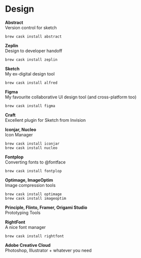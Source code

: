 # Design

**Abstract**  
Version control for sketch

```text
brew cask install abstract
```

**Zeplin**  
Design to developer handoff

```text
brew cask install zeplin
```

**Sketch**  
My ex-digital design tool

```text
brew cask install alfred
```

**Figma**  
My favourite collaborative UI design tool \(and cross-platform too\)

```text
brew cask install figma
```

**Craft**  
Excellent plugin for Sketch from Invision

**Iconjar, Nucleo**  
Icon Manager

```text
brew cask install iconjar
brew cask install nucleo
```

**Fontplop**  
Converting fonts to @fontface

```text
brew cask install fontplop
```

**Optimage, ImageOptim**  
Image compression tools

```text
brew cask install optimage
brew cask install imageoptim
```

**Principle, Flinto, Framer, Origami Studio**  
Prototyping Tools

**RightFont**  
A nice font manager

```text
brew cask install rightfont
```

**Adobe Creative Cloud**    
Photoshop, Illustrator + whatever you need

